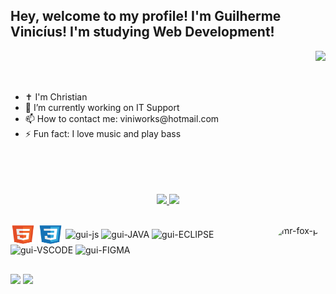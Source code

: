 <h2>Hey, welcome to my profile! I'm Guilherme Vinicíus! I'm studying Web Development!</h2> 


<img align="right" heigth="1300em" src="https://user-images.githubusercontent.com/104612387/173539756-663d7056-27a7-44ba-904b-62939196c01c.gif">

<br>
<br>
<br>

<!-- Só para salvar por enquanto ![fantastic_mr_fox](https://user-images.githubusercontent.com/104612387/173539756-663d7056-27a7-44ba-904b-62939196c01c.gif)-->

<ul align="left">
  <li> ✝ I'm Christian</li>
  <li> 🔭 I’m currently working on IT Support</li>
  <!--<li> 🌱 I’m currently learning React <img align="center" alt="gui-REACT" height="20" width="30" src="https://cdn.jsdelivr.net/gh/devicons/devicon@latest/icons/react/react-original.svg"></li>-->
  <li> 📫 How to contact me: viniworks@hotmail.com</li>
  <li> ⚡ Fun fact: I love music and play bass</li>
</ul>

<br>
<br>
<br>
<br>

<div align="center">
  <a href="https://github.com/guiviniciuss">
  
  <img align="" height="141em" src="https://github-readme-stats.vercel.app/api?username=guiviniciuss&show_icons=true&theme=darcula&include_all_commits=true&count_private=true"/>
  
  <img align="" height="141em" src="https://github-readme-stats.vercel.app/api/top-langs/?username=guiviniciuss&layout=compact&langs_count=7&theme=darcula"/>
  </a>
</div>

<div style="display: inline_block"><br>
  
  <a href="https://youtu.be/ELqdLvz60zA" target="_blank"><img align="right" alt="mr-fox-pic" height="150" style="border-radius:50px;" src="https://static.wikia.nocookie.net/fantasticmrfox/images/e/ed/MrFox.jpg/revision/latest?cb=20140512194259"></a>

  <img align="center" alt="gui-HTML" height="30" width="40" src="https://raw.githubusercontent.com/devicons/devicon/master/icons/html5/html5-original.svg">
  <img align="center" alt="gui-CSS" height="30" width="40" src="https://raw.githubusercontent.com/devicons/devicon/master/icons/css3/css3-original.svg">
  <img align="center" alt="gui-js" height="30" width="40" src="https://cdn.jsdelivr.net/gh/devicons/devicon/icons/javascript/javascript-plain.svg" />
  <img align="center" alt="gui-JAVA" height="30" widh="40" src="https://cdn.jsdelivr.net/gh/devicons/devicon/icons/java/java-original.svg" />
  <img align="center" alt="gui-ECLIPSE" height="30" widh="40" src="https://icons.iconarchive.com/icons/papirus-team/papirus-apps/512/eclipse-icon.png" />
  <img align="center" alt="gui-VSCODE" height="30" widh="40" src="https://cdn.jsdelivr.net/gh/devicons/devicon/icons/vscode/vscode-original.svg" />
  <img align="center" alt="gui-FIGMA" height="30" widh="40" src="https://cdn.jsdelivr.net/gh/devicons/devicon@latest/icons/figma/figma-original.svg" />
  
</div>
  
  ##
<div>
  <a href="https://instagram.com/guivinicius__" target="_blank"><img src="https://img.shields.io/badge/-Instagram-%23E4405F?style=for-the-badge&logo=instagram&logoColor=white" target="_blank"></a>
  <a href="https://www.linkedin.com/in/guilhermevssilva" target="_blank"><img src="https://img.shields.io/badge/-LinkedIn-%230077B5?style=for-the-badge&logo=linkedin&logoColor=white" target="_blank"></a>
 <!-- commit-snake
  ![Snake animation](https://github.com/guiviniciuss/guiviniciuss/blob/output/github-contribution-grid-snake.svg)
-->
</div>
